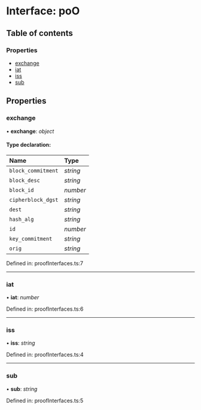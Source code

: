 # Interface: poO

## Table of contents

### Properties

- [exchange](poo.md#exchange)
- [iat](poo.md#iat)
- [iss](poo.md#iss)
- [sub](poo.md#sub)

## Properties

### exchange

• **exchange**: *object*

#### Type declaration:

Name | Type |
:------ | :------ |
`block_commitment` | *string* |
`block_desc` | *string* |
`block_id` | *number* |
`cipherblock_dgst` | *string* |
`dest` | *string* |
`hash_alg` | *string* |
`id` | *number* |
`key_commitment` | *string* |
`orig` | *string* |

Defined in: proofInterfaces.ts:7

___

### iat

• **iat**: *number*

Defined in: proofInterfaces.ts:6

___

### iss

• **iss**: *string*

Defined in: proofInterfaces.ts:4

___

### sub

• **sub**: *string*

Defined in: proofInterfaces.ts:5
